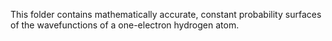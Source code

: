 This folder contains mathematically accurate, constant probability surfaces of the wavefunctions of a one-electron hydrogen atom.
